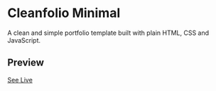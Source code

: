 # Cleanfolio Minimal

A clean and simple portfolio template built with plain HTML, CSS and JavaScript.

## Preview

<!-- [![imgur](https://i.imgur.com/5z7cvMz.gif)](https://rajshekhar26.github.io/cleanfolio-minimal)
 -->
[See Live](https://rgupta33.github.io/)

